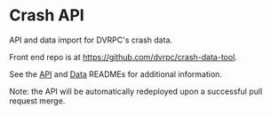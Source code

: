 # Crash API

API and data import for DVRPC's crash data.

Front end repo is at https://github.com/dvrpc/crash-data-tool.

See the [API](api/README.md) and [Data](data/README.md) READMEs for additional information.

Note: the API will be automatically redeployed upon a successful pull request merge.
